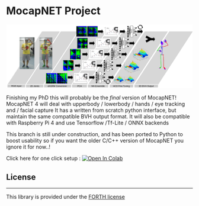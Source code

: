 # MocapNET Project


![MocapNET](https://raw.githubusercontent.com/FORTH-ModelBasedTracker/MocapNET/mnet4/doc/method.png)

Finishing my PhD this will probably be the *final* version of MocapNET!
MocapNET 4 will deal with upperbody / lowerbody / hands / eye tracking and / facial capture
It has a written from scratch python interface, but maintain the same compatible BVH output format.
It will also be compatible with Raspberry Pi 4 and use Tensorflow /Tf-Lite / ONNX backends
  
This branch is still under construction, and has been ported to Python to boost usability
so if you want the older C/C++ version of MocapNET you ignore it for now..!

Click here for one click setup : [![Open In Colab](https://colab.research.google.com/assets/colab-badge.svg)](https://colab.research.google.com/github/FORTH-ModelBasedTracker/MocapNET/blob/mnet4/mocapnet4.ipynb)




## License
------------------------------------------------------------------ 
This library is provided under the [FORTH license](https://github.com/FORTH-ModelBasedTracker/MocapNET/blob/master/license.txt)

